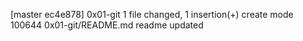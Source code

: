 [master ec4e878] 0x01-git
 1 file changed, 1 insertion(+)
 create mode 100644 0x01-git/README.md
readme updated
